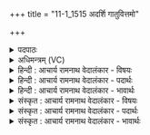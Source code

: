 +++
title = "11-1_1515 अदर्शि गातुवित्तमो"

+++
<details><summary>पदपाठः</summary>

अ꣡द꣢꣯र्शि। गा꣣तुवि꣡त्त꣢मः। गा꣣तु। वि꣡त्त꣢꣯मः। य꣡स्मि꣢꣯न्। व्र꣣ता꣡नि꣢। आ꣣दधुः꣢। आ꣣। दधुः꣢। उ꣡प꣢꣯। उ꣣। सु꣢। जा꣣त꣢म्। आ꣡र्य꣢꣯स्य। व꣡र्ध꣢꣯नम्। अ꣣ग्नि꣢म्। न꣣क्षन्तु। नः। गि꣡रः꣢꣯। १५१५।
</details>

<details><summary>अधिमन्त्रम् (VC)</summary>

- अग्निः
- सौभरि: काण्व:
- बृहती
- मध्यमः
</details>

<details><summary>हिन्दी : आचार्य रामनाथ वेदालंकार - विषयः</summary>

प्रथम ऋचा पूर्वार्चिक में ४७ क्रमाङ्क पर परमेश्वर की पूजा के विषय में व्याख्यात हो चुकी है। यहाँ परमात्मा और राजा का विषय वर्णित करते हैं।
</details>

<details><summary>हिन्दी : आचार्य रामनाथ वेदालंकार - पदार्थः</summary>

पदार्थान्वयभाषाः -  (गातुवित्तमः) कर्तव्य-मार्ग का अतिशय बोध करानेवाले जगदीश्वर वा राजा के (अदर्शि) हमने दर्शन किये हैं, (यस्मिन्) जिसके आश्रय में रहते हुए प्रजाजन (व्रतानि) अपने-अपने कर्तव्य कर्म (आदधुः) करते हैं। (उ सुजातम्) भली-भाँति अन्तरात्मा में प्रकट हुए अथवा निर्वाचन-पद्धति से राजा के पद पर अभिषिक्त हुए और (आर्यस्य वर्धनम्) श्रेष्ठ मनुष्य को बढ़ानेवाले (अग्निम्) अग्रनायक जगदीश्वर वा राजा के पास (नः) हमारे (गिरः) प्रार्थना-वचन (उप नक्षन्तु) पहुँचें ॥१॥
</details>

<details><summary>हिन्दी : आचार्य रामनाथ वेदालंकार - भावार्थः</summary>

भावार्थभाषाः -  जैसे जगदीश्वर कर्तव्यमार्ग का बोधक,आर्यों को प्रोत्साहन देनेवाला और दुर्जनों को दण्डित करनेवाला है,वैसे ही राजा को भी होना चाहिए ॥१॥
</details>

<details><summary>संस्कृत : आचार्य रामनाथ वेदालंकार - विषयः</summary>

तत्र प्रथमा ऋक् पूर्वार्चिके ४७ क्रमाङ्के परमेश्वरार्चनविषये व्याख्याता। अत्र परमात्मनृपत्योर्विषय उच्यते।
</details>

<details><summary>संस्कृत : आचार्य रामनाथ वेदालंकार - पदार्थः</summary>

पदार्थान्वयभाषाः -  (गातुवित्तमः) गातुं कर्तव्याकर्तव्यमार्गमतिशयेन वेदयति ज्ञापयति यः स जगदीश्वरो नृपतिर्वा (अदर्शि) अस्माभिर्दृष्टोऽस्ति, (यस्मिन्) यस्याश्रये विद्यमानाः प्रजाजनाः (व्रतानि) स्वीयानि स्वीयानि कर्तव्यकर्माणि (आदधुः) कुर्वन्ति। (उ) अथ च (सुजातम्) सम्यक् अन्तरात्मनि आविर्भूतम्,निर्वाचनपद्धत्या राजपदेऽभिषिक्तं वा, (आर्यस्य वर्धनम्) श्रेष्ठजनस्य वृद्धिकरम् (अग्निम्) अग्रनायकं जगदीश्वरं नृपतिं वा (नः) अस्माकम् (गिरः) प्रार्थनावचनानि (उप नक्षन्तु) उपगच्छन्तु ॥१॥
</details>

<details><summary>संस्कृत : आचार्य रामनाथ वेदालंकार - भावार्थः</summary>

भावार्थभाषाः -  यथा जगदीश्वरः कर्तव्यमार्गबोधक आर्याणां प्रोत्साहको दुर्जनानां च दण्डयिताऽस्ति तथैव नृपतिनापि भाव्यम् ॥१॥
</details>